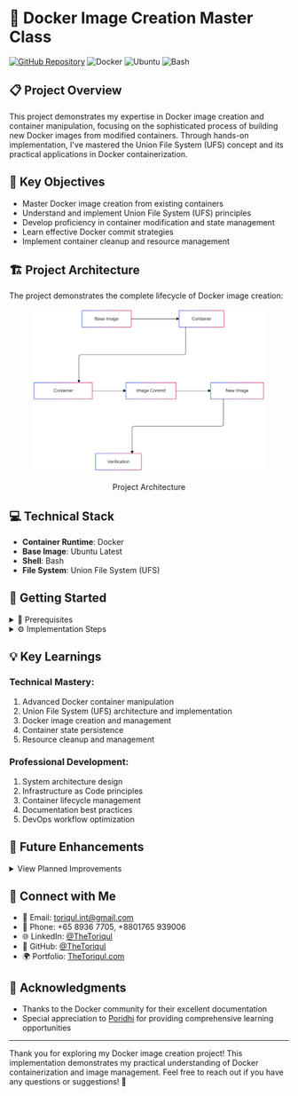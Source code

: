 # 🐳 Docker Image Creation Master Class

[![GitHub Repository](https://img.shields.io/badge/GitHub-docker--image--from--container-blue?style=flat&logo=github)](https://github.com/TheToriqul/docker-image-from-container)
![Docker](https://img.shields.io/badge/Docker-2496ED?style=flat&logo=docker&logoColor=white)
![Ubuntu](https://img.shields.io/badge/Ubuntu-E95420?style=flat&logo=ubuntu&logoColor=white)
![Bash](https://img.shields.io/badge/Bash-4EAA25?style=flat&logo=gnu-bash&logoColor=white)

## 📋 Project Overview

This project demonstrates my expertise in Docker image creation and container manipulation, focusing on the sophisticated process of building new Docker images from modified containers. Through hands-on implementation, I've mastered the Union File System (UFS) concept and its practical applications in Docker containerization.

## 🎯 Key Objectives

- Master Docker image creation from existing containers
- Understand and implement Union File System (UFS) principles
- Develop proficiency in container modification and state management
- Learn effective Docker commit strategies
- Implement container cleanup and resource management

## 🏗️ Project Architecture

The project demonstrates the complete lifecycle of Docker image creation:

<figure >
  <p align="center">
      <img src="./architecture.png" alt="project architecture" />
      <p align="center">Project Architecture</p> 
  </p>
</figure>

## 💻 Technical Stack

- **Container Runtime**: Docker
- **Base Image**: Ubuntu Latest
- **Shell**: Bash
- **File System**: Union File System (UFS)

## 🚀 Getting Started

<details>
<summary>🐳 Prerequisites</summary>

- Docker Engine installed and running
- Basic understanding of Linux commands
- Terminal access
- Sufficient disk space for Docker images

</details>

<details>
<summary>⚙️ Implementation Steps</summary>

1. Create and modify a container:
   ```bash
   docker run -it --name hw_container ubuntu:latest /bin/bash
   touch HelloWorld.txt
   exit
   ```

2. Commit container changes:
   ```bash
   docker container commit hw_container hw_image
   ```

3. Verify the new image:
   ```bash
   docker run -it --name new_hw_container hw_image /bin/bash
   ls
   ```

For detailed commands and explanations, refer to the [reference-commands.md](reference-commands.md) file.
</details>

## 💡 Key Learnings

### Technical Mastery:
1. Advanced Docker container manipulation
2. Union File System (UFS) architecture and implementation
3. Docker image creation and management
4. Container state persistence
5. Resource cleanup and management

### Professional Development:
1. System architecture design
2. Infrastructure as Code principles
3. Container lifecycle management
4. Documentation best practices
5. DevOps workflow optimization

## 🔄 Future Enhancements

<details>
<summary>View Planned Improvements</summary>

1. Implement multi-stage builds
2. Add Dockerfile conversion capability
3. Integrate CI/CD pipeline
4. Add volume management examples
5. Include network configuration scenarios
6. Implement security best practices
</details>

## 📧 Connect with Me

- 📧 Email: toriqul.int@gmail.com
- 📱 Phone: +65 8936 7705, +8801765 939006
- 🌐 LinkedIn: [@TheToriqul](https://www.linkedin.com/in/thetoriqul/)
- 🐙 GitHub: [@TheToriqul](https://github.com/TheToriqul)
- 🌍 Portfolio: [TheToriqul.com](https://thetoriqul.com)

## 👏 Acknowledgments

- Thanks to the Docker community for their excellent documentation
- Special appreciation to [Poridhi](https://poridhi.io) for providing comprehensive learning opportunities

---

Thank you for exploring my Docker image creation project! This implementation demonstrates my practical understanding of Docker containerization and image management. Feel free to reach out if you have any questions or suggestions! 🚀